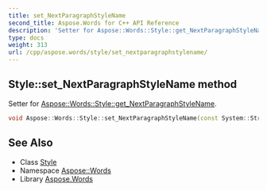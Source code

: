 ```yaml
---
title: set_NextParagraphStyleName
second_title: Aspose.Words for C++ API Reference
description: 'Setter for Aspose::Words::Style::get_NextParagraphStyleName.'
type: docs
weight: 313
url: /cpp/aspose.words/style/set_nextparagraphstylename/
---
```

## Style::set_NextParagraphStyleName method


Setter for [Aspose::Words::Style::get_NextParagraphStyleName](../get_nextparagraphstylename/).

```cpp
void Aspose::Words::Style::set_NextParagraphStyleName(const System::String &value)
```

## See Also

* Class [Style](../)
* Namespace [Aspose::Words](../../)
* Library [Aspose.Words](../../../)
